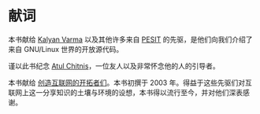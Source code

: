 # 献词

本书献给 [Kalyan Varma](http://www.kalyanvarma.net/) 以及其他许多来自 [PESIT](http://www.pes.edu/) 的先驱，是他们向我们介绍了来自 GNU/Linux 世界的开放源代码。

谨以此书纪念 [Atul Chitnis](http://www.nextbigwhat.com/atul-chitnis-obituary-297/)，一位友人以及非常怀念他的人的引导者。

本书献给 [创造互联网的开拓者们](http://www.ibiblio.org/pioneers/index.html)。本书初撰于 2003 年。得益于这些先驱们对互联网上这一分享知识的土壤与环境的设想，本书得以流行至今，并对他们深表感谢。

